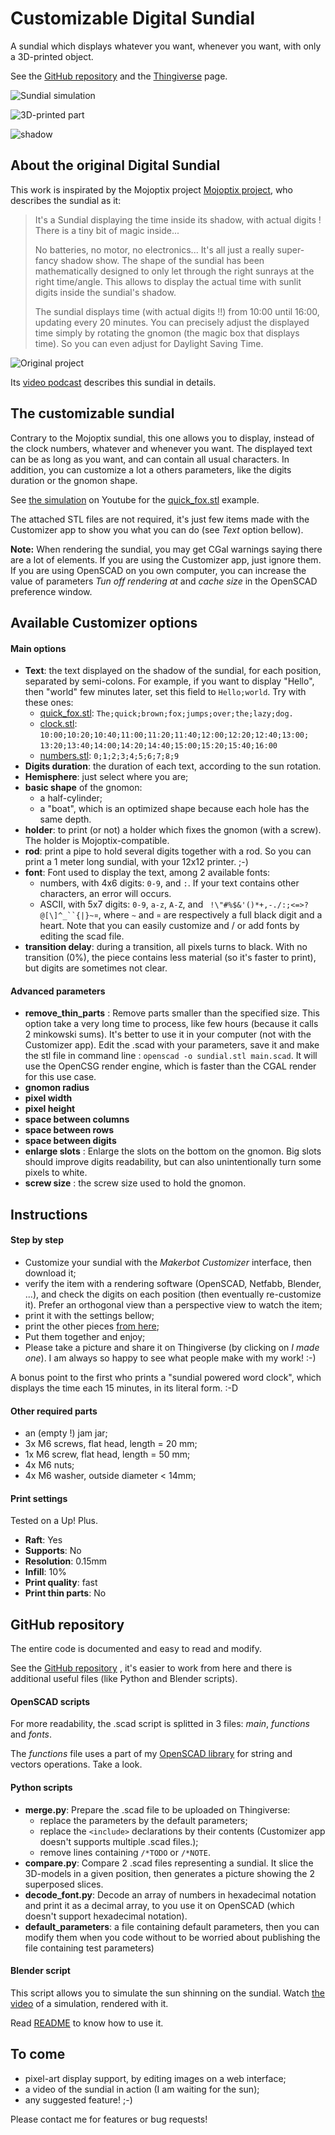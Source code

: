 # Customizable Digital Sundial
A sundial which displays whatever you want, whenever you want, with only a 3D-printed object.

See the [GitHub repository](https://github.com/roipoussiere/Customizable-Digital-Sundial) and the [Thingiverse](http://www.thingiverse.com/thing:1253190) page.

![Sundial simulation](https://raw.githubusercontent.com/roipoussiere/Customizable-Digital-Sundial/master/images/simulation.jpg)

![3D-printed part](https://raw.githubusercontent.com/roipoussiere/Customizable-Digital-Sundial/master/images/numbers_printed.jpg)

![shadow](https://raw.githubusercontent.com/roipoussiere/Customizable-Digital-Sundial/master/images/numbers_shadow.jpg)

## About the original Digital Sundial

This work is inspirated by the Mojoptix project [Mojoptix project](http://www.thingiverse.com/thing:1068443), who describes the sundial as it:

> It's a Sundial displaying the time inside its shadow, with actual digits !
> There is a tiny bit of magic inside...
>
> No batteries, no motor, no electronics... It's all just a really super-fancy shadow show. The shape of the sundial has been mathematically designed to only let through the right sunrays at the right time/angle. This allows to display the actual time with sunlit digits inside the sundial's shadow.
>
> The sundial displays time (with actual digits !!) from 10:00 until 16:00, updating every 20 minutes.
> You can precisely adjust the displayed time simply by rotating the gnomon (the magic box that displays time). So you can even adjust for Daylight Saving Time.

![Original project](https://raw.githubusercontent.com/roipoussiere/Customizable-Digital-Sundial/master/images/original.jpg)

Its [video podcast](http://www.mojoptix.com/2015/10/25/mojoptix-001-digital-sundial) describes this sundial in details.

## The customizable sundial

Contrary to the Mojoptix sundial, this one allows you to display, instead of the clock numbers, whatever and whenever you want. The displayed text can be as long as you want, and can contain all usual characters. In addition, you can customize a lot a others parameters, like the digits duration or the gnomon shape.

See [the simulation](https://www.youtube.com/watch?v=YztbfwrANII&feature=youtu.be) on Youtube for the [quick_fox.stl](http://www.thingiverse.com/download:1956136) example.

The attached STL files are not required, it's just few items made with the Customizer app to show you what you can do (see *Text* option bellow).

**Note:** When rendering the sundial, you may get CGal warnings saying there are a lot of elements. If you are using the Customizer app, just ignore them. If you are using OpenSCAD on you own computer, you can increase the value of parameters *Tun off rendering at* and *cache size* in the OpenSCAD preference window.

## Available Customizer options

#### Main options

- **Text**: the text displayed on the shadow of the sundial, for each position, separated by semi-colons. For example, if you want to display "Hello", then "world" few minutes later, set this field to `Hello;world`. Try with these ones:
    - [quick_fox.stl](http://www.thingiverse.com/download:1956136): `The;quick;brown;fox;jumps;over;the;lazy;dog.`
    - [clock.stl](http://www.thingiverse.com/download:1956139): `10:00;10:20;10:40;11:00;11:20;11:40;12:00;12:20;12:40;13:00;` `13:20;13:40;14:00;14:20;14:40;15:00;15:20;15:40;16:00`
    - [numbers.stl](http://www.thingiverse.com/download:1956175): `0;1;2;3;4;5;6;7;8;9`
- **Digits duration**: the duration of each text, according to the sun rotation.
- **Hemisphere**: just select where you are;
- **basic shape** of the gnomon:
    - a half-cylinder;
    - a "boat", which is an optimized shape because each hole has the same depth.
- **holder**: to print (or not) a holder which fixes the gnomon (with a screw). The holder is Mojoptix-compatible.
- **rod**: print a pipe to hold several digits together with a rod. So you can print a 1 meter long sundial, with your 12x12 printer. ;-)
-  **font**: Font used to display the text, among 2 available fonts:
    - numbers, with 4x6 digits: `0-9`, and `:`. If your text contains other characters, an error will occurs.
    - ASCII, with 5x7 digits: `0-9`, `a-z`, `A-Z`, and ` !\"#%$&'()*+,-./:;<=>?@[\]^_``{|}~¤`, where `~` and `¤` are respectively a full black digit and a heart. Note that you can easily customize and / or add fonts by editing the scad file.
- **transition delay**: during a transition, all pixels turns to black. With no transition (0%), the piece contains less material (so it's faster to print), but digits are sometimes not clear.

#### Advanced parameters

- **remove_thin_parts** : Remove parts smaller than the specified size. This option take a very long time to process, like few hours (because it calls 2 minkowski sums). It's better to use it in your computer (not with the Customizer app). Edit the .scad with your parameters, save it and make the stl file in command line : `openscad -o sundial.stl main.scad`. It will use the OpenCSG render engine, which is faster than the CGAL render for this use case.
- **gnomon radius**
- **pixel width**
- **pixel height**
- **space between columns**
- **space between rows**
- **space between digits**
- **enlarge slots** : Enlarge the slots on the bottom on the gnomon. Big slots should improve digits readability, but can also unintentionally turn some pixels to white.
- **screw size** : the screw size used to hold the gnomon.

## Instructions

#### Step by step
- Customize your sundial with the *Makerbot Customizer* interface, then download it;
- verify the item with a rendering software (OpenSCAD, Netfabb, Blender, ...), and check the digits on each position (then eventually re-customize it). Prefer an orthogonal view than a perspective view to watch the item;
- print it with the settings bellow;
- print the other pieces [from here](www.thingiverse.com/thing:1068443);
- Put them together and enjoy;
- Please take a picture and share it on Thingiverse (by clicking on *I made
one*). I am always so happy to see what people make with my work! :-)

A bonus point to the first who prints a "sundial powered word clock", which displays the time each 15 minutes, in its literal form. :-D

#### Other required parts
- an (empty !) jam jar;
- 3x M6 screws, flat head, length = 20 mm;
- 1x M6 screw, flat head, length = 50 mm;
- 4x M6 nuts;
- 4x M6 washer, outside diameter < 14mm;

#### Print settings
Tested on a Up! Plus.

- **Raft**: Yes
- **Supports**: No
- **Resolution**: 0.15mm
- **Infill**: 10%
- **Print quality**: fast
- **Print thin parts**: No

## GitHub repository

The entire code is documented and easy to read and modify.

See the [GitHub repository](https://github.com/roipoussiere/Customizable-Digital-Sundial) , it's easier to work from here and there is additional useful files (like Python and Blender scripts).

#### OpenSCAD scripts
For more readability, the .scad script is splitted in 3 files: *main*, *functions* and *fonts*.

The *functions* file uses a part of my [OpenSCAD library](http://www.thingiverse.com/thing:202724) for string and vectors operations. Take a look.

#### Python scripts
- **merge.py**: Prepare the .scad file to be uploaded on Thingiverse:
  - replace the parameters by the default parameters;
  - replace the `<include>` declarations by their contents (Customizer app doesn't supports multiple .scad files.);
  - remove lines containing `/*TODO` or `/*NOTE`.
- **compare.py**: Compare 2 .scad files representing a sundial. It slice the 3D-models in a given position, then generates a picture showing the 2 superposed slices.
- **decode_font.py**: Decode an array of numbers in hexadecimal notation and print it as a decimal array, to you use it on OpenSCAD (which doesn't support hexadecimal notation).
- **default_parameters**: a file containing default parameters, then you can modify them when you code without to be worried about publishing the file containing test parameters)

#### Blender script
This script allows you to simulate the sun shinning on the sundial. Watch [the video](https://www.youtube.com/watch?v=YztbfwrANII&feature=youtu.be) of a simulation, rendered with it.

Read [README](https://github.com/roipoussiere/Customizable-Digital-Sundial/tree/master/blender) to know how to use it.

## To come

- pixel-art display support, by editing images on a web interface;
- a video of the sundial in action (I am waiting for the sun);
- any suggested feature! ;-)

Please contact me for features or bug requests!
